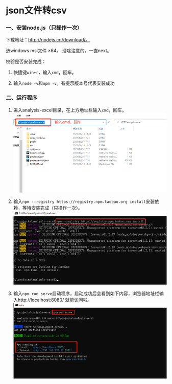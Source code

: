 # json文件转csv
### 一、安装node.js（只操作一次）
下载地址：http://nodejs.cn/download/。

选windows msi文件 ×64。 没啥注意的，一直next。

校验是否安装完成：

1. 快捷键`win+r`，输入`cmd`，回车。

2. 输入`node -v`和`npm -v`。有提示版本号代表安装成功


### 二、运行程序
1. 进入analysis-excel目录，在上方地址栏输入`cmd`，回车。
![1](./src/assets/1.png)

2. 输入`npm --registry https://registry.npm.taobao.org install`安装依赖，等待安装完成（只操作一次）。
![2](./src/assets/2.png)

3. 输入`npm run serve`启动程序，启动成功后会看到如下内容，浏览器地址栏输入http://localhost:8080/ 就能访问啦。
![3](./src/assets/3.png)

